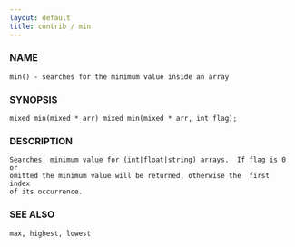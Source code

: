 ```yaml
---
layout: default
title: contrib / min
---
```


### NAME

    min() - searches for the minimum value inside an array

### SYNOPSIS

    mixed min(mixed * arr) mixed min(mixed * arr, int flag);

### DESCRIPTION

    Searches  minimum value for (int|float|string) arrays.  If flag is 0 or
    omitted the minimum value will be returned, otherwise the  first  index
    of its occurrence.

### SEE ALSO

    max, highest, lowest
